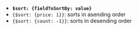 - **`$sort: {fieldToSortBy: value}`**
- `{$sort: {price: 1}}`: sorts in asending order
- `{$sort: {count: -1}}`: sorts in desending order